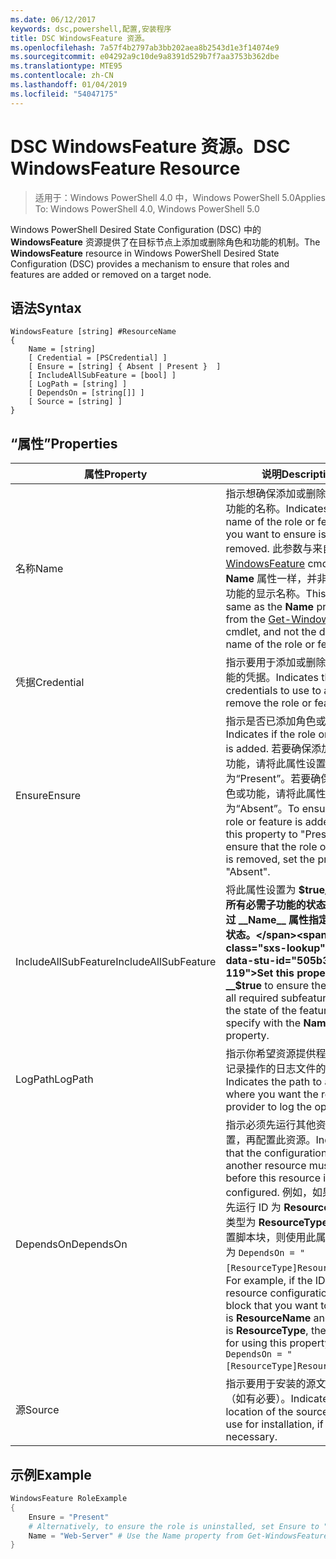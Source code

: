 ```yaml
---
ms.date: 06/12/2017
keywords: dsc,powershell,配置,安装程序
title: DSC WindowsFeature 资源。
ms.openlocfilehash: 7a57f4b2797ab3bb202aea8b2543d1e3f14074e9
ms.sourcegitcommit: e04292a9c10de9a8391d529b7f7aa3753b362dbe
ms.translationtype: MTE95
ms.contentlocale: zh-CN
ms.lasthandoff: 01/04/2019
ms.locfileid: "54047175"
---
```

# <a name="dsc-windowsfeature-resource"></a><span data-ttu-id="505b3-103">DSC WindowsFeature 资源。</span><span class="sxs-lookup"><span data-stu-id="505b3-103">DSC WindowsFeature Resource</span></span>

> <span data-ttu-id="505b3-104">适用于：Windows PowerShell 4.0 中，Windows PowerShell 5.0</span><span class="sxs-lookup"><span data-stu-id="505b3-104">Applies To: Windows PowerShell 4.0, Windows PowerShell 5.0</span></span>

<span data-ttu-id="505b3-105">Windows PowerShell Desired State Configuration (DSC) 中的 **WindowsFeature** 资源提供了在目标节点上添加或删除角色和功能的机制。</span><span class="sxs-lookup"><span data-stu-id="505b3-105">The **WindowsFeature** resource in Windows PowerShell Desired State Configuration (DSC) provides a mechanism to ensure that roles and features are added or removed on a target node.</span></span>

## <a name="syntax"></a><span data-ttu-id="505b3-106">语法</span><span class="sxs-lookup"><span data-stu-id="505b3-106">Syntax</span></span>

```
WindowsFeature [string] #ResourceName
{
    Name = [string]
    [ Credential = [PSCredential] ]
    [ Ensure = [string] { Absent | Present }  ]
    [ IncludeAllSubFeature = [bool] ]
    [ LogPath = [string] ]
    [ DependsOn = [string[]] ]
    [ Source = [string] ]
}
```

## <a name="properties"></a><span data-ttu-id="505b3-107">“属性”</span><span class="sxs-lookup"><span data-stu-id="505b3-107">Properties</span></span>

|  <span data-ttu-id="505b3-108">属性</span><span class="sxs-lookup"><span data-stu-id="505b3-108">Property</span></span>  |  <span data-ttu-id="505b3-109">说明</span><span class="sxs-lookup"><span data-stu-id="505b3-109">Description</span></span>   |
|---|---|
| <span data-ttu-id="505b3-110">名称</span><span class="sxs-lookup"><span data-stu-id="505b3-110">Name</span></span>| <span data-ttu-id="505b3-111">指示想确保添加或删除的角色或功能的名称。</span><span class="sxs-lookup"><span data-stu-id="505b3-111">Indicates the name of the role or feature that you want to ensure is added or removed.</span></span> <span data-ttu-id="505b3-112">此参数与来自 [Get-WindowsFeature](/powershell/module/servermanager/Get-WindowsFeature) cmdlet 的 __Name__ 属性一样，并非该角色或功能的显示名称。</span><span class="sxs-lookup"><span data-stu-id="505b3-112">This is the same as the __Name__ property from the [Get-WindowsFeature](/powershell/module/servermanager/Get-WindowsFeature) cmdlet, and not the display name of the role or feature.</span></span>|
| <span data-ttu-id="505b3-113">凭据</span><span class="sxs-lookup"><span data-stu-id="505b3-113">Credential</span></span>| <span data-ttu-id="505b3-114">指示要用于添加或删除角色或功能的凭据。</span><span class="sxs-lookup"><span data-stu-id="505b3-114">Indicates the credentials to use to add or remove the role or feature.</span></span>|
| <span data-ttu-id="505b3-115">Ensure</span><span class="sxs-lookup"><span data-stu-id="505b3-115">Ensure</span></span>| <span data-ttu-id="505b3-116">指示是否已添加角色或功能。</span><span class="sxs-lookup"><span data-stu-id="505b3-116">Indicates if the role or feature is added.</span></span> <span data-ttu-id="505b3-117">若要确保添加了角色或功能，请将此属性设置为“Present”。若要确保删除了角色或功能，请将此属性设为“Absent”。</span><span class="sxs-lookup"><span data-stu-id="505b3-117">To ensure that the role or feature is added, set this property to "Present" To ensure that the role or feature is removed, set the property to "Absent".</span></span>|
| <span data-ttu-id="505b3-118">IncludeAllSubFeature</span><span class="sxs-lookup"><span data-stu-id="505b3-118">IncludeAllSubFeature</span></span>| <span data-ttu-id="505b3-119">将此属性设置为 __$true__ 以确保所有必需子功能的状态均为你通过 __Name__ 属性指定的功能的状态。</span><span class="sxs-lookup"><span data-stu-id="505b3-119">Set this property to __$true__ to ensure the state of all required subfeatures with the state of the feature you specify with the __Name__ property.</span></span>|
| <span data-ttu-id="505b3-120">LogPath</span><span class="sxs-lookup"><span data-stu-id="505b3-120">LogPath</span></span>| <span data-ttu-id="505b3-121">指示你希望资源提供程序在其中记录操作的日志文件的路径。</span><span class="sxs-lookup"><span data-stu-id="505b3-121">Indicates the path to a log file where you want the resource provider to log the operation.</span></span>|
| <span data-ttu-id="505b3-122">DependsOn</span><span class="sxs-lookup"><span data-stu-id="505b3-122">DependsOn</span></span>| <span data-ttu-id="505b3-123">指示必须先运行其他资源的配置，再配置此资源。</span><span class="sxs-lookup"><span data-stu-id="505b3-123">Indicates that the configuration of another resource must run before this resource is configured.</span></span> <span data-ttu-id="505b3-124">例如，如果你想要首先运行 ID 为 __ResourceName__、类型为 __ResourceType__ 的资源配置脚本块，则使用此属性的语法为 `DependsOn = "[ResourceType]ResourceName"`。</span><span class="sxs-lookup"><span data-stu-id="505b3-124">For example, if the ID of the resource configuration script block that you want to run first is __ResourceName__ and its type is __ResourceType__, the syntax for using this property is `DependsOn = "[ResourceType]ResourceName"`.</span></span>|
| <span data-ttu-id="505b3-125">源</span><span class="sxs-lookup"><span data-stu-id="505b3-125">Source</span></span>| <span data-ttu-id="505b3-126">指示要用于安装的源文件的位置（如有必要）。</span><span class="sxs-lookup"><span data-stu-id="505b3-126">Indicates the location of the source file to use for installation, if necessary.</span></span>|

## <a name="example"></a><span data-ttu-id="505b3-127">示例</span><span class="sxs-lookup"><span data-stu-id="505b3-127">Example</span></span>
```powershell
WindowsFeature RoleExample
{
    Ensure = "Present"
    # Alternatively, to ensure the role is uninstalled, set Ensure to "Absent"
    Name = "Web-Server" # Use the Name property from Get-WindowsFeature
}
```